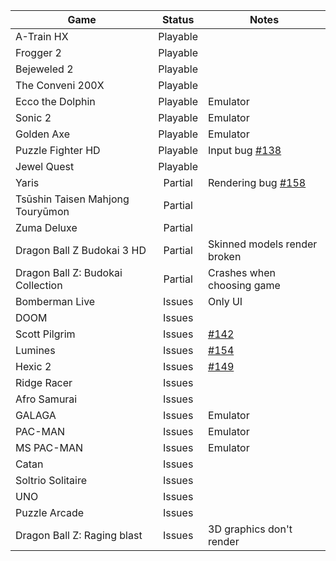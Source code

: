 | Game                             | Status        | Notes       |
|----------------------------------|:-------------:|-------------|
| A-Train HX                       | Playable      |             |
| Frogger 2                        | Playable      |             |
| Bejeweled 2                      | Playable      |             |
| The Conveni 200X                 | Playable      |             |
| Ecco the Dolphin                 | Playable      | Emulator    |
| Sonic 2                          | Playable      | Emulator    |
| Golden Axe                       | Playable      | Emulator    |
| Puzzle Fighter HD                | Playable      | Input bug [#138](https://github.com/benvanik/xenia/issues/138) |
| Jewel Quest                      | Playable      |             |
| Yaris                            | Partial       | Rendering bug [#158](https://github.com/benvanik/xenia/issues/158) |
| Tsūshin Taisen Mahjong Touryūmon | Partial       |             |
| Zuma Deluxe                      | Partial       |             |
| Dragon Ball Z Budokai 3 HD       | Partial       | Skinned models render broken |
| Dragon Ball Z: Budokai Collection| Partial       | Crashes when choosing game |
| Bomberman Live                   | Issues        | Only UI     |
| DOOM                             | Issues        |             |
| Scott Pilgrim                    | Issues        | [#142](https://github.com/benvanik/xenia/issues/142) |
| Lumines                          | Issues        | [#154](https://github.com/benvanik/xenia/issues/154) |
| Hexic 2                          | Issues        | [#149](https://github.com/benvanik/xenia/issues/149) |
| Ridge Racer                      | Issues        |             |
| Afro Samurai                     | Issues        |             |
| GALAGA                           | Issues        | Emulator    |
| PAC-MAN                          | Issues        | Emulator    |
| MS PAC-MAN                       | Issues        | Emulator    |
| Catan                            | Issues        |             |
| Soltrio Solitaire                | Issues        |             |
| UNO                              | Issues        |             |
| Puzzle Arcade                    | Issues        |             |
| Dragon Ball Z: Raging blast      | Issues        | 3D graphics don't render |